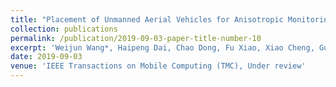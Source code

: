 ```yaml
---
title: "Placement of Unmanned Aerial Vehicles for Anisotropic Monitoring Tasks"
collection: publications
permalink: /publication/2019-09-03-paper-title-number-10
excerpt: 'Weijun Wang*, Haipeng Dai, Chao Dong, Fu Xiao, Xiao Cheng, Guihai Chen.'
date: 2019-09-03
venue: 'IEEE Transactions on Mobile Computing (TMC), Under review'
---
```

